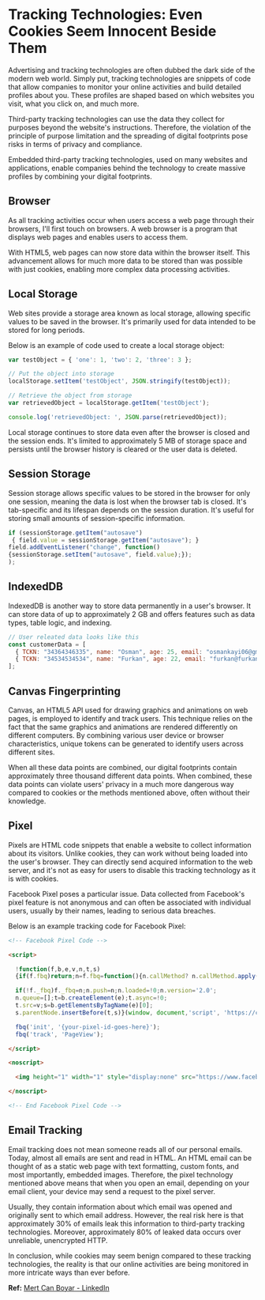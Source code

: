 # Tracking Technologies: Even Cookies Seem Innocent Beside Them

Advertising and tracking technologies are often dubbed the dark side of the modern web world. Simply put, tracking technologies are snippets of code that allow companies to monitor your online activities and build detailed profiles about you. These profiles are shaped based on which websites you visit, what you click on, and much more.

Third-party tracking technologies can use the data they collect for purposes beyond the website's instructions. Therefore, the violation of the principle of purpose limitation and the spreading of digital footprints pose risks in terms of privacy and compliance.

Embedded third-party tracking technologies, used on many websites and applications, enable companies behind the technology to create massive profiles by combining your digital footprints.

## Browser

As all tracking activities occur when users access a web page through their browsers, I'll first touch on browsers. A web browser is a program that displays web pages and enables users to access them.

With HTML5, web pages can now store data within the browser itself. This advancement allows for much more data to be stored than was possible with just cookies, enabling more complex data processing activities.

## Local Storage

Web sites provide a storage area known as local storage, allowing specific values to be saved in the browser. It's primarily used for data intended to be stored for long periods.

Below is an example of code used to create a local storage object:

```js
var testObject = { 'one': 1, 'two': 2, 'three': 3 };

// Put the object into storage
localStorage.setItem('testObject', JSON.stringify(testObject));

// Retrieve the object from storage
var retrievedObject = localStorage.getItem('testObject');

console.log('retrievedObject: ', JSON.parse(retrievedObject));
```

Local storage continues to store data even after the browser is closed and the session ends. It's limited to approximately 5 MB of storage space and persists until the browser history is cleared or the user data is deleted.

## Session Storage

Session storage allows specific values to be stored in the browser for only one session, meaning the data is lost when the browser tab is closed. It's tab-specific and its lifespan depends on the session duration. It's useful for storing small amounts of session-specific information.

```js
if (sessionStorage.getItem("autosave")
 { field.value = sessionStorage.getItem("autosave"); }
field.addEventListener("change", function()
{sessionStorage.setItem("autosave", field.value);});
);
```

## IndexedDB

IndexedDB is another way to store data permanently in a user's browser. It can store data of up to approximately 2 GB and offers features such as data types, table logic, and indexing.

```js
// User releated data looks like this
const customerData = [
  { TCKN: "34364346335", name: "Osman", age: 25, email: "osmankayi06@gmail.com" },
  { TCKN: "34534534534", name: "Furkan", age: 22, email: "furkan@furkan.com" }
];
```

## Canvas Fingerprinting

Canvas, an HTML5 API used for drawing graphics and animations on web pages, is employed to identify and track users. This technique relies on the fact that the same graphics and animations are rendered differently on different computers. By combining various user device or browser characteristics, unique tokens can be generated to identify users across different sites.

When all these data points are combined, our digital footprints contain approximately three thousand different data points. When combined, these data points can violate users' privacy in a much more dangerous way compared to cookies or the methods mentioned above, often without their knowledge.

## Pixel

Pixels are HTML code snippets that enable a website to collect information about its visitors. Unlike cookies, they can work without being loaded into the user's browser. They can directly send acquired information to the web server, and it's not as easy for users to disable this tracking technology as it is with cookies.

Facebook Pixel poses a particular issue. Data collected from Facebook's pixel feature is not anonymous and can often be associated with individual users, usually by their names, leading to serious data breaches.

Below is an example tracking code for Facebook Pixel:

```html
<!-- Facebook Pixel Code -->

<script>

  !function(f,b,e,v,n,t,s)
  {if(f.fbq)return;n=f.fbq=function(){n.callMethod? n.callMethod.apply(n,arguments):n.queue.push(arguments)};

  if(!f._fbq)f._fbq=n;n.push=n;n.loaded=!0;n.version='2.0';
  n.queue=[];t=b.createElement(e);t.async=!0;
  t.src=v;s=b.getElementsByTagName(e)[0];
  s.parentNode.insertBefore(t,s)}(window, document,'script', 'https://connect.facebook.net/en_US/fbevents.js');

  fbq('init', '{your-pixel-id-goes-here}');
  fbq('track', 'PageView');

</script>

<noscript>

  <img height="1" width="1" style="display:none" src="https://www.facebook.com/tr?id={your-pixel-id-goes-here}&ev=PageView&noscript=1"/>

</noscript>

<!-- End Facebook Pixel Code -->
```

## Email Tracking

Email tracking does not mean someone reads all of our personal emails. Today, almost all emails are sent and read in HTML. An HTML email can be thought of as a static web page with text formatting, custom fonts, and most importantly, embedded images. Therefore, the pixel technology mentioned above means that when you open an email, depending on your email client, your device may send a request to the pixel server.

Usually, they contain information about which email was opened and originally sent to which email address. However, the real risk here is that approximately 30% of emails leak this information to third-party tracking technologies. Moreover, approximately 80% of leaked data occurs over unreliable, unencrypted HTTP.

In conclusion, while cookies may seem benign compared to these tracking technologies, the reality is that our online activities are being monitored in more intricate ways than ever before.

**Ref:** [Mert Can Boyar - LinkedIn](https://www.linkedin.com/pulse/%C3%A7erezlerin-bile-yan%C4%B1nda-masum-kald%C4%B1%C4%9F%C4%B1-takip-mert-can-boyar/?originalSubdomain=tr)